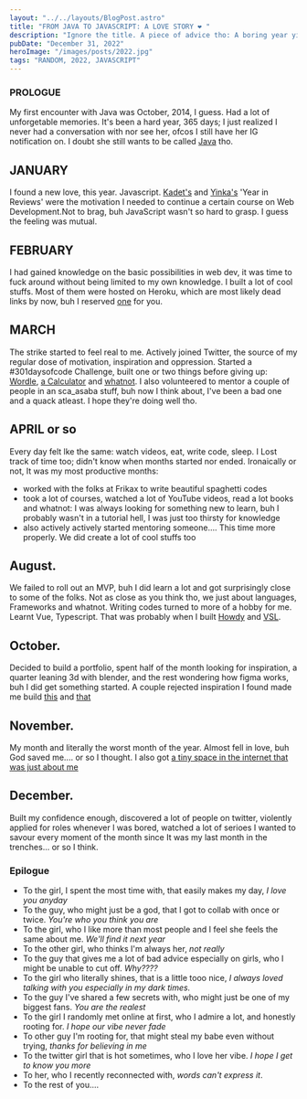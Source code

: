 ```yaml
---
layout: "../../layouts/BlogPost.astro"
title: "FROM JAVA TO JAVASCRIPT: A LOVE STORY ❤ "
description: "Ignore the title. A piece of advice tho: A boring year yields an even boringner 'Year in Review'"
pubDate: "December 31, 2022"
heroImage: "/images/posts/2022.jpg"
tags: "RANDOM, 2022, JAVASCRIPT"
---
```


### PROLOGUE

My first encounter with Java was October, 2014, I guess. Had a lot of unforgetable memories. It's been a hard year, 365 days; I just realized I never had a conversation with nor see her, ofcos I still have her IG notification on. I doubt she still wants to be called [Java](https://instagram.com/yooghurliee) tho.

## JANUARY

I found a new love, this year. Javascript.
[Kadet's](https://kadet.dev/blog/2021-happier-than-ever) and [Yinka's](https://yinkakun.medium.com/my-20-years-in-review-failures-growth-and-new-beginnings-fddf5fcbca0e) 'Year in Reviews' were the motivation I needed to continue a certain course on Web Development.Not to brag, buh JavaScript wasn't so hard to grasp. I guess the feeling was mutual.

## FEBRUARY

I had gained knowledge on the basic possibilities in web dev, it was time to fuck around without being limited to my own knowledge. I built a lot of cool stuffs. Most of them were hosted on Heroku, which are most likely dead links by now, buh I reserved [one](https://bhpwt.csb.app) for you.

## MARCH

The strike started to feel real to me. Actively joined Twitter, the source of my regular dose of motivation, inspiration and oppression. Started a #301daysofcode Challenge, built one or two things before giving up: [Wordle](https://quizzical-pare-16fc99.netlify.app), [a Calculator](https://romantic-beaver-d6d5e0.netlify.app) and [whatnot](https://loving-wing-58bfe6.netlify.app).
I also volunteered to mentor a couple of people in an sca_asaba stuff, buh now I think about, I've been a bad one and a quack atleast. I hope they're doing well tho.

## APRIL or so

Every day felt lke the same: watch videos, eat, write code, sleep. I Lost track of time too; didn't know when months started nor ended. Ironaically or not, It was my most productive months:

- worked with the folks at Frikax to write beautiful spaghetti codes
- took a lot of courses, watched a lot of YouTube videos, read a lot books and whatnot: I was always looking for something new to learn, buh I probably wasn't in a tutorial hell, I was just too thirsty for knowledge
- also actively actively started mentoring someone.... This time more properly. We did create a lot of cool stuffs too

## August.

We failed to roll out an MVP, buh I did learn a lot and got surprisingly close to some of the folks. Not as close as you think tho, we just about languages, Frameworks and whatnot.
Writing codes turned to more of a hobby for me. Learnt Vue, Typescript. That was probably when I built [Howdy](https://howdy.goodie.work) and [VSL](https://vsl.goodie.work).

## October.

Decided to build a portfolio, spent half of the month looking for inspiration, a quarter leaning 3d with blender, and the rest wondering how figma works, buh I did get something started. A couple rejected inspiration I found made me build [this](https://untitled01.goodie.work) and [that](https://untitled02.goodie.work)

## November.

My month and literally the worst month of the year.
Almost fell in love, buh God saved me.... or so I thought.
I also got [a tiny space in the internet that was just about me](https://www.goodie.work)

## December.

Built my confidence enough, discovered a lot of people on twitter, violently applied for roles whenever I was bored, watched a lot of serioes
I wanted to savour every moment of the month since It was my last month in the trenches... or so I think.

### Epilogue

- To the girl, I spent the most time with, that easily makes my day, _I love you anyday_
- To the guy, who might just be a god, that I got to collab with once or twice. _You're who you think you are_
- To the girl, who I like more than most people and I feel she feels the same about me. _We'll find it next year_
- To the other girl, who thinks I'm always her, _not really_
- To the guy that gives me a lot of bad advice especially on girls, who I might be unable to cut off. _Why????_
- To the girl who literally shines, that is a little tooo nice, _I always loved talking with you especially in my dark times._
- To the guy I've shared a few secrets with, who might just be one of my biggest fans. _You are the realest_
- To the girl I randomly met online at first, who I admire a lot, and honestly rooting for. _I hope our vibe never fade_
- To other guy I'm rooting for, that might steal my babe even without trying, _thanks for believing in me_
- To the twitter girl that is hot sometimes, who I love her vibe. _I hope I get to know you more_
- To her, who I recently reconnected with, _words can't express it_.
- To the rest of you....
